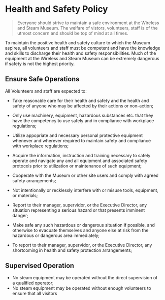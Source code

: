 # Health and Safety Policy

> Everyone should strive to maintain a safe environment at the Wireless and Steam Museum. The welfare of vistors, volunteers, staff is of the utmost concern and should be top of mind at all times.

To maintain the positive health and safety culture to which the Museum aspires, all volunteers and staff must be competent and have the knowledge and skills to discharge their health and safety responsibilities. Much of the equipment at the Wireless and Steam Museum can be extremely dangerous if safety is not the highest priority. 

## Ensure Safe Operations

All Volunteers and staff are expected to:

- Take reasonable care for their health and safety and the health and safety of anyone who may be affected by their actions or non-action;
- Only use machinery, equipment, hazardous substances etc. that they have the competency to use safely and in compliance with workplace regulations;
- Utilize appopriate and necessary personal protective equipment whenever and wherever required to maintain safety and compliance with workplace regulations;
- Acquire the information, instruction and training necessary to safely operate and navigate any and all equipment and associated safety protocols prior to utilization or maintenance of such equipment;


- Cooperate with the Museum or other site users and comply with agreed safety arrangements;
- Not intentionally or recklessly interfere with or misuse tools, equipment, or materials;
- Report to their manager, supervidor, or the Executive Director, any situation representing a serious hazard or that presents imminent danger;
- Make safe any such hazardous or dangerous situation if possible, and otherwise to evacuate themselves and anyone else at risk from the hazardous or dangerous area immediately;
- To report to their manager, supervidor, or the Executive Director, any shortcoming in health and safety protection arrangements;

## Supervised Operation

- No steam equipment may be operated without the direct supervision of a qualified operator;
- No steam equipment may be operated without enough volunteers to ensure that all visitors 